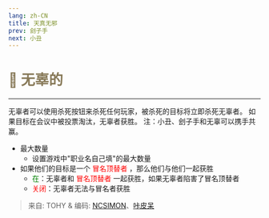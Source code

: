 ```yaml
---
lang: zh-CN
title: 天真无邪
prev: 刽子手
next: 小丑
---
```


# <font color="#887a59">👼 <b>无辜的</b></font> <Badge text="Evil" type="tip" vertical="middle"/>

***

无辜者可以使用杀死按钮来杀死任何玩家，被杀死的目标将立即杀死无辜者。 如果目标在会议中被投票淘汰，无辜者获胜。 注：小丑、刽子手和无辜可以携手共赢。

- 最大数量
  - 设置游戏中"职业名自己填"的最大数量
- 如果他们的目标是一个 <font color=red>冒名顶替者</font> ，那么他们与他们一起获胜
  - <font color=green>在</font>：无辜者和 <font color=red>冒名顶替者</font> 一起获胜，如果无辜者陷害了冒名顶替者
  - <font color=red>关闭</font>：无辜者无法与冒名者获胜

> 来自: TOHY & 编码: [NCSIMON](https://github.com/NCSIMON)、[咔皮呆](https://github.com/KARPED1EM)
